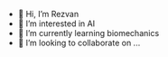 - 👋 Hi, I’m Rezvan
- 👀 I’m interested in AI
- 🌱 I’m currently learning biomechanics
- 💞️ I’m looking to collaborate on ...

<!---
Rezvan-a/Rezvan-a is a ✨ special ✨ repository because its `README.md` (this file) appears on your GitHub profile.
You can click the Preview link to take a look at your changes.
--->
